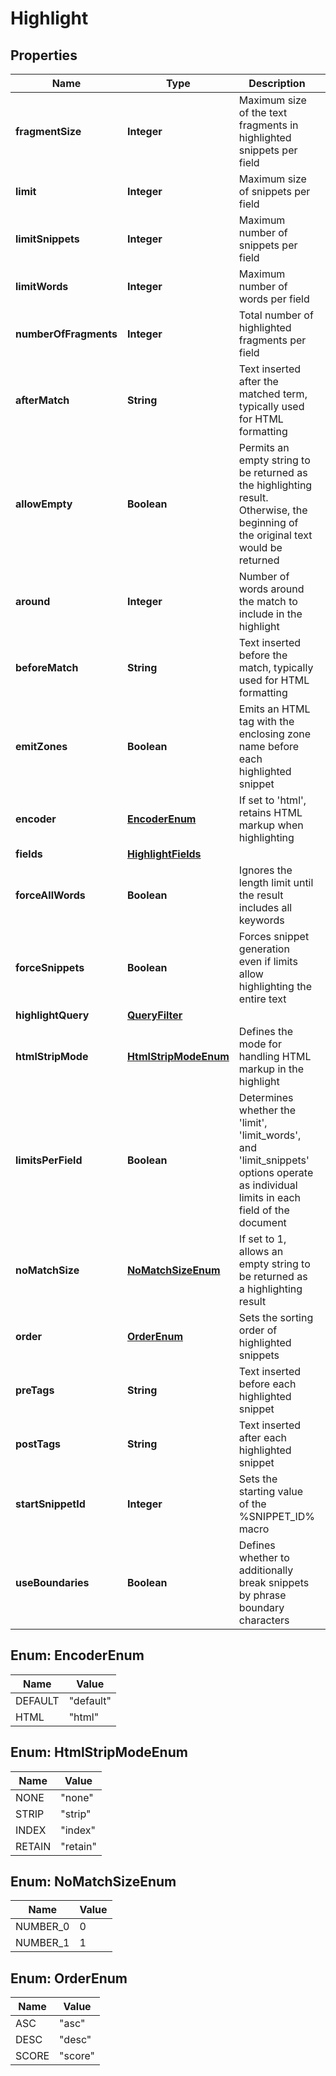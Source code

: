 

# Highlight


## Properties

| Name | Type | Description | Notes |
|------------ | ------------- | ------------- | -------------|
|**fragmentSize** | **Integer** | Maximum size of the text fragments in highlighted snippets per field |  [optional] |
|**limit** | **Integer** | Maximum size of snippets per field |  [optional] |
|**limitSnippets** | **Integer** | Maximum number of snippets per field |  [optional] |
|**limitWords** | **Integer** | Maximum number of words per field |  [optional] |
|**numberOfFragments** | **Integer** | Total number of highlighted fragments per field |  [optional] |
|**afterMatch** | **String** | Text inserted after the matched term, typically used for HTML formatting |  [optional] |
|**allowEmpty** | **Boolean** | Permits an empty string to be returned as the highlighting result. Otherwise, the beginning of the original text would be returned |  [optional] |
|**around** | **Integer** | Number of words around the match to include in the highlight |  [optional] |
|**beforeMatch** | **String** | Text inserted before the match, typically used for HTML formatting |  [optional] |
|**emitZones** | **Boolean** | Emits an HTML tag with the enclosing zone name before each highlighted snippet |  [optional] |
|**encoder** | [**EncoderEnum**](#EncoderEnum) | If set to &#39;html&#39;, retains HTML markup when highlighting |  [optional] |
|**fields** | [**HighlightFields**](HighlightFields.md) |  |  [optional] |
|**forceAllWords** | **Boolean** | Ignores the length limit until the result includes all keywords |  [optional] |
|**forceSnippets** | **Boolean** | Forces snippet generation even if limits allow highlighting the entire text |  [optional] |
|**highlightQuery** | [**QueryFilter**](QueryFilter.md) |  |  [optional] |
|**htmlStripMode** | [**HtmlStripModeEnum**](#HtmlStripModeEnum) | Defines the mode for handling HTML markup in the highlight |  [optional] |
|**limitsPerField** | **Boolean** | Determines whether the &#39;limit&#39;, &#39;limit_words&#39;, and &#39;limit_snippets&#39; options operate as individual limits in each field of the document |  [optional] |
|**noMatchSize** | [**NoMatchSizeEnum**](#NoMatchSizeEnum) | If set to 1, allows an empty string to be returned as a highlighting result |  [optional] |
|**order** | [**OrderEnum**](#OrderEnum) | Sets the sorting order of highlighted snippets |  [optional] |
|**preTags** | **String** | Text inserted before each highlighted snippet |  [optional] |
|**postTags** | **String** | Text inserted after each highlighted snippet |  [optional] |
|**startSnippetId** | **Integer** | Sets the starting value of the %SNIPPET_ID% macro |  [optional] |
|**useBoundaries** | **Boolean** | Defines whether to additionally break snippets by phrase boundary characters |  [optional] |



## Enum: EncoderEnum

| Name | Value |
|---- | -----|
| DEFAULT | &quot;default&quot; |
| HTML | &quot;html&quot; |



## Enum: HtmlStripModeEnum

| Name | Value |
|---- | -----|
| NONE | &quot;none&quot; |
| STRIP | &quot;strip&quot; |
| INDEX | &quot;index&quot; |
| RETAIN | &quot;retain&quot; |



## Enum: NoMatchSizeEnum

| Name | Value |
|---- | -----|
| NUMBER_0 | 0 |
| NUMBER_1 | 1 |



## Enum: OrderEnum

| Name | Value |
|---- | -----|
| ASC | &quot;asc&quot; |
| DESC | &quot;desc&quot; |
| SCORE | &quot;score&quot; |


